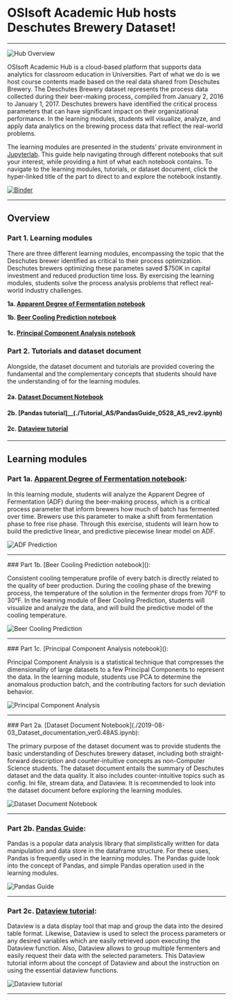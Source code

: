 # OSIsoft Academic Hub hosts Deschutes Brewery Dataset!
___

![Hub Overview](https://academichub.blob.core.windows.net/images/Nav_markdown_hub-overview.png)

OSIsoft Academic Hub is a cloud-based platform that supports data analytics for classroom education in Universities. Part of what we do is we host course contents made based on the real data shared from Deschutes Brewery. The Deschutes Brewery dataset represents the process data collected during their beer-making process, compiled from January 2, 2016 to January 1, 2017. Deschutes brewers have identified the critical process parameters that can have significant impact on their organizational performance. In the learning modules, students will visualize, analyze, and apply data analytics on the brewing process data that reflect the real-world problems.

The learning modules are presented in the students’ private environment in [Jupyterlab]( https://jupyterlab.readthedocs.io/en/stable/getting_started/overview.html). This guide help navigating through different notebooks that suit your interest, while providing a hint of what each notebook contains. To navigate to the learning modules, tutorials, or dataset document, click the hyper-linked title of the part to direct to and explore the notebook instantly.

[![Binder](https://mybinder.org/badge_logo.svg)](https://mybinder.org/v2/gh/osisoft-academic/academic-hub.git/master)


---

## Overview

### Part 1. Learning modules

There are three different learning modules, encompassing the topic that the Deschutes brewer identified as critical to their process optimization. Deschutes brewers optimizing these parametes saved $750K in capital investment and reduced production time loss. By exercising the learning modules, students solve the process analysis problems that reflect real-world industry challenges.

__1a. [Apparent Degree of Fermentation notebook](#section_1a)__

__1b. [Beer Cooling Prediction notebook](#section_1b)__

#### 1c. [Principal Component Analysis notebook](#section_1c)


### Part 2. Tutorials and dataset document

Alongside, the dataset document and tutorials are provided covering the fundamental and the complementary concepts that students should have the understanding of for the learning modules.

#### 2a. [Dataset Document Notebook](./2019-08-03_Dataset_documentation_ver0.48AS.ipynb)

#### 2b. [Pandas tutorial]__(./Tutorial_AS/PandasGuide_0528_AS_rev2.ipynb) 

#### 2c. [Dataview tutorial](./2019-07-15_Dataviews_demo_tutorial_ver0.48.ipynb)


---

## Learning modules

<a id="section_1a">

### Part 1a. [Apparent Degree of Fermentation notebook]():

In this learning module, students will analyze the Apparent Degree of Fermentation (ADF) during the beer-making process, which is a critical process parameter that inform brewers how much of batch has fermented over time. Brewers use this parameter to make a shift from fermentation phase to free rise phase. Through this exercise, students will learn how to build the predictive linear, and predictive piecewise linear model on ADF.


![ADF Prediction](https://academicpi.blob.core.windows.net/images/NB1_Analyze_Fit.png)

</a>

---
<a id="section_1b">
### Part 1b. [Beer Cooling Prediction notebook]():

Consistent cooling temperature profile of every batch is directly related to the quality of beer production. During the cooling phase of the brewing process, the temperature of the solution in the fermenter drops from 70°F to 30°F. In the learning module of Beer Cooling Prediction, students will visualize and analyze the data, and will build the predictive model of the cooling temperature. 



![Beer Cooling Prediction](https://academicpi.blob.core.windows.net/images/NB2_Cooling_Prediction.png)

</a>

---
<a id="section_1c">
### Part 1c. [Principal Component Analysis notebook]():


Principal Component Analysis is a statistical technique that compresses the dimensionality of large datasets to a few Principal Components to represent the data. In the learning module, students use PCA to determine the anomalous production batch, and the contributing factors for such deviation behavior. 



![Principal Component Analysis](https://academicpi.blob.core.windows.net/images/NB3_PCA_plot.png)

</a>

---
<a id="section_2a">
### Part 2a. [Dataset Document Notebook](./2019-08-03_Dataset_documentation_ver0.48AS.ipynb):

The primary purpose of the dataset document was to provide students the basic understanding of Deschutes brewery dataset, including both straight-forward description and counter-intuitive concepts as non-Computer Science students. The dataset document entails the summary of Deschutes dataset and the data quality. It also includes counter-intuitive topics such as config. Ini file, stream data, and Dataview. It is recommended to look into the dataset document before exploring the learning modules.



![Dataset Document Notebook](https://academichub.blob.core.windows.net/images/Nav_markdown_dataset.PNG)

</a>

---

### Part 2b. [Pandas Guide](./Tutorial_AS/PandasGuide_0528_AS_rev2.ipynb):

Pandas is a popular data analysis library that simplistically written for data manipulation and data store in the dataframe structure. For these uses, Pandas is frequently used in the learning modules. The Pandas guide look into the concept of Pandas, and simple Pandas operation used in the learning modules.

<a id="section_2b">

![Pandas Guide](https://academichub.blob.core.windows.net/images/Nav_markdown_pandas_guide.PNG)

</a>

---

### Part 2c. [Dataview tutorial](./2019-07-15_Dataviews_demo_tutorial_ver0.48.ipynb):

Dataview is a data display tool that map and group the data into the desired table format. Likewise, Dataview is used to select the process parameters or any desired variables which are easily retrieved upon executing the Dataview function. Also, Dataview allows to group multiple fermenters and easily request their data with the selected parameters. This Dataview tutorial inform about the concept of Dataview and about the instruction on using the essential dataview functions.


<a id="section_2c">


![Dataview tutorial](https://academichub.blob.core.windows.net/images/Nav_markdown_dataview_tutorial.PNG)
                  
</a>

---

